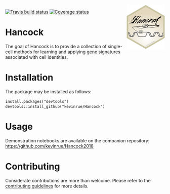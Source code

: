<img src="inst/www/Hancock_hexsticker.png" align="right" alt="" width="120" />

[![Travis build status](https://travis-ci.org/kevinrue/Hancock.svg?branch=master)](https://travis-ci.org/kevinrue/Hancock)
[![Coverage status](https://codecov.io/gh/kevinrue/Hancock/branch/master/graph/badge.svg)](https://codecov.io/github/kevinrue/Hancock?branch=master)

# Hancock

The goal of Hancock is to provide a collection of single-cell methods for learning and applying gene signatures associated with cell identities.

# Installation

The package may be installed as follows:

```
install.packages("devtools")
devtools::install_github("kevinrue/Hancock")
```

# Usage

Demonstration notebooks are available on the companion repository: https://github.com/kevinrue/Hancock2018

# Contributing

Considerate contributions are more than welcome.
Please refer to the [contributing guidelines](https://github.com/kevinrue/Hancock/blob/master/CONTRIBUTING.md) for more details.
